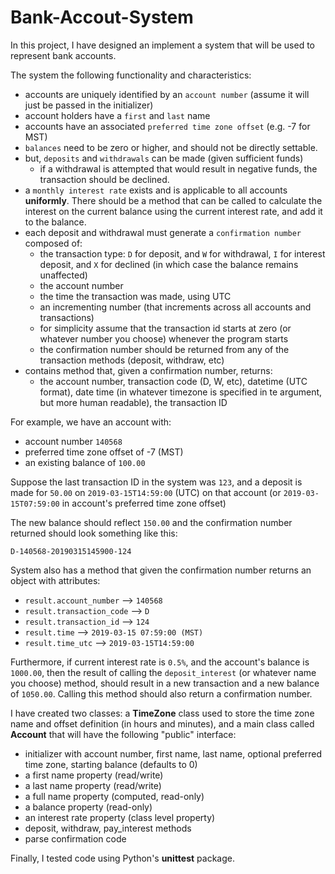 # Bank-Accout-System

In this project, I have designed an implement a system that will be used to represent bank accounts.

The system the following functionality and characteristics:
- accounts are uniquely identified by an `account number` (assume it will just be passed in the initializer)
- account holders have a `first` and `last` name
- accounts have an associated `preferred time zone offset` (e.g. -7 for MST)
- `balances` need to be zero or higher, and should not be directly settable.
- but, `deposits` and `withdrawals` can be made (given sufficient funds)
    - if a withdrawal is attempted that would result in negative funds, the transaction should be declined.
- a `monthly interest rate` exists and is applicable to all accounts **uniformly**. There should be a method that can be called to calculate the interest on the current balance using the current interest rate, and add it to the balance.
- each deposit and withdrawal must generate a `confirmation number` composed of:
    - the transaction type: `D` for deposit, and `W` for withdrawal, `I` for interest deposit, and `X` for declined (in which case the balance remains unaffected)
    - the account number
    - the time the transaction was made, using UTC
    - an incrementing number (that increments across all accounts and transactions)
    - for simplicity assume that the transaction id starts at zero (or whatever number you choose) whenever the program starts
    - the confirmation number should be returned from any of the transaction methods (deposit, withdraw, etc)
-  contains method that, given a confirmation number, returns:
    - the account number, transaction code (D, W, etc), datetime (UTC format), date time (in whatever timezone is specified in te argument, but more human readable), the transaction ID
    
For example, we have an account with:
- account number `140568` 
- preferred time zone offset of -7 (MST) 
- an existing balance of `100.00`

Suppose the last transaction ID in the system was `123`, and a deposit is made for `50.00` on `2019-03-15T14:59:00` (UTC) on that account (or `2019-03-15T07:59:00` in account's preferred time zone offset)

The new balance should reflect `150.00` and the confirmation number returned should look something like this:

```D-140568-20190315145900-124```

System also has a method that given the confirmation number returns an object with attributes:
- `result.account_number` --> `140568`
- `result.transaction_code` --> `D`
- `result.transaction_id` --> `124`
- `result.time` --> `2019-03-15 07:59:00 (MST)`
- `result.time_utc` --> `2019-03-15T14:59:00`   

Furthermore, if current interest rate is `0.5%`, and the account's balance is `1000.00`, then the result of calling the `deposit_interest` (or whatever name you choose) method, should result in a new transaction and a new balance of `1050.00`. Calling this method should also return a confirmation number.

I have created two classes: a **TimeZone** class used to store the time zone name and offset definition (in hours and minutes), and a main class called **Account** that will have the following "public" interface:
- initializer with account number, first name, last name, optional preferred time zone, starting balance (defaults to 0)
- a first name property (read/write)
- a last name property (read/write)
- a full name property (computed, read-only)
- a balance property (read-only)
- an interest rate property (class level property)
- deposit, withdraw, pay_interest methods
- parse confirmation code

Finally, I tested code using Python's **unittest** package.
